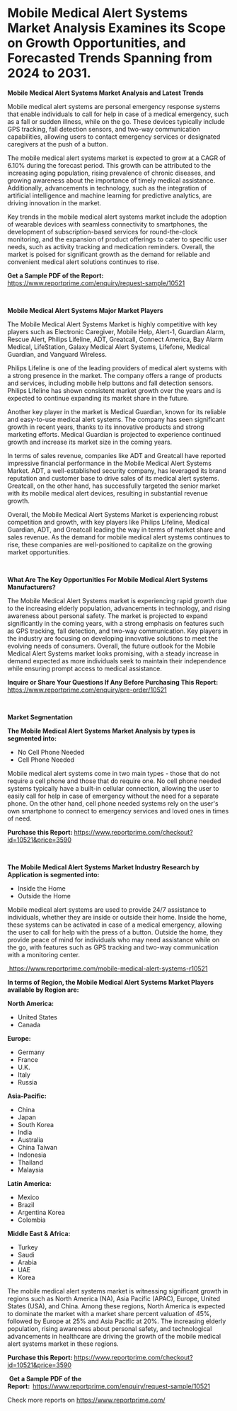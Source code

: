 <p><h1>Mobile Medical Alert Systems Market Analysis Examines its Scope on Growth Opportunities, and Forecasted Trends Spanning from 2024 to 2031.</h1></p><p><strong>Mobile Medical Alert Systems Market Analysis and Latest Trends</strong></p>
<p><p>Mobile medical alert systems are personal emergency response systems that enable individuals to call for help in case of a medical emergency, such as a fall or sudden illness, while on the go. These devices typically include GPS tracking, fall detection sensors, and two-way communication capabilities, allowing users to contact emergency services or designated caregivers at the push of a button.</p><p>The mobile medical alert systems market is expected to grow at a CAGR of 6.10% during the forecast period. This growth can be attributed to the increasing aging population, rising prevalence of chronic diseases, and growing awareness about the importance of timely medical assistance. Additionally, advancements in technology, such as the integration of artificial intelligence and machine learning for predictive analytics, are driving innovation in the market.</p><p>Key trends in the mobile medical alert systems market include the adoption of wearable devices with seamless connectivity to smartphones, the development of subscription-based services for round-the-clock monitoring, and the expansion of product offerings to cater to specific user needs, such as activity tracking and medication reminders. Overall, the market is poised for significant growth as the demand for reliable and convenient medical alert solutions continues to rise.</p></p>
<p><strong>Get a Sample PDF of the Report:&nbsp;</strong> <a href="https://www.reportprime.com/enquiry/request-sample/10521">https://www.reportprime.com/enquiry/request-sample/10521</a></p>
<p>&nbsp;</p>
<p><strong>Mobile Medical Alert Systems Major Market Players</strong></p>
<p><p>The Mobile Medical Alert Systems Market is highly competitive with key players such as Electronic Caregiver, Mobile Help, Alert-1, Guardian Alarm, Rescue Alert, Philips Lifeline, ADT, Greatcall, Connect America, Bay Alarm Medical, LifeStation, Galaxy Medical Alert Systems, Lifefone, Medical Guardian, and Vanguard Wireless.</p><p>Philips Lifeline is one of the leading providers of medical alert systems with a strong presence in the market. The company offers a range of products and services, including mobile help buttons and fall detection sensors. Philips Lifeline has shown consistent market growth over the years and is expected to continue expanding its market share in the future.</p><p>Another key player in the market is Medical Guardian, known for its reliable and easy-to-use medical alert systems. The company has seen significant growth in recent years, thanks to its innovative products and strong marketing efforts. Medical Guardian is projected to experience continued growth and increase its market size in the coming years.</p><p>In terms of sales revenue, companies like ADT and Greatcall have reported impressive financial performance in the Mobile Medical Alert Systems Market. ADT, a well-established security company, has leveraged its brand reputation and customer base to drive sales of its medical alert systems. Greatcall, on the other hand, has successfully targeted the senior market with its mobile medical alert devices, resulting in substantial revenue growth.</p><p>Overall, the Mobile Medical Alert Systems Market is experiencing robust competition and growth, with key players like Philips Lifeline, Medical Guardian, ADT, and Greatcall leading the way in terms of market share and sales revenue. As the demand for mobile medical alert systems continues to rise, these companies are well-positioned to capitalize on the growing market opportunities.</p></p>
<p>&nbsp;</p>
<p><strong>What Are The Key Opportunities For Mobile Medical Alert Systems Manufacturers?</strong></p>
<p><p>The Mobile Medical Alert Systems market is experiencing rapid growth due to the increasing elderly population, advancements in technology, and rising awareness about personal safety. The market is projected to expand significantly in the coming years, with a strong emphasis on features such as GPS tracking, fall detection, and two-way communication. Key players in the industry are focusing on developing innovative solutions to meet the evolving needs of consumers. Overall, the future outlook for the Mobile Medical Alert Systems market looks promising, with a steady increase in demand expected as more individuals seek to maintain their independence while ensuring prompt access to medical assistance.</p></p>
<p><strong>Inquire or Share Your Questions If Any Before Purchasing This Report:</strong> <a href="https://www.reportprime.com/enquiry/pre-order/10521">https://www.reportprime.com/enquiry/pre-order/10521</a></p>
<p>&nbsp;</p>
<p><strong>Market Segmentation</strong></p>
<p><strong>The Mobile Medical Alert Systems Market Analysis by types is segmented into:</strong></p>
<p><ul><li>No Cell Phone Needed</li><li>Cell Phone Needed</li></ul></p>
<p><p>Mobile medical alert systems come in two main types - those that do not require a cell phone and those that do require one. No cell phone needed systems typically have a built-in cellular connection, allowing the user to easily call for help in case of emergency without the need for a separate phone. On the other hand, cell phone needed systems rely on the user's own smartphone to connect to emergency services and loved ones in times of need.</p></p>
<p><strong>Purchase this Report:&nbsp;</strong><a href="https://www.reportprime.com/checkout?id=10521&price=3590">https://www.reportprime.com/checkout?id=10521&price=3590</a></p>
<p>&nbsp;</p>
<p><strong>The Mobile Medical Alert Systems Market Industry Research by Application is segmented into:</strong></p>
<p><ul><li>Inside the Home</li><li>Outside the Home</li></ul></p>
<p><p>Mobile medical alert systems are used to provide 24/7 assistance to individuals, whether they are inside or outside their home. Inside the home, these systems can be activated in case of a medical emergency, allowing the user to call for help with the press of a button. Outside the home, they provide peace of mind for individuals who may need assistance while on the go, with features such as GPS tracking and two-way communication with a monitoring center.</p></p>
<p><a href="https://www.reportprime.com/mobile-medical-alert-systems-r10521">&nbsp;https://www.reportprime.com/mobile-medical-alert-systems-r10521</a></p>
<p><strong>In terms of Region, the Mobile Medical Alert Systems Market Players available by Region are:</strong></p>
<p>
    <p> <strong> North America: </strong>
        <ul>
            <li>United States</li>
            <li>Canada</li>
        </ul>
        </p> 
    <p> <strong> Europe: </strong>
        <ul>
            <li>Germany</li>
            <li>France</li>
            <li>U.K.</li>
            <li>Italy</li>
            <li>Russia</li>
        </ul>
        </p> 
    <p> <strong> Asia-Pacific: </strong>
        <ul>
            <li>China</li>
            <li>Japan</li>
            <li>South Korea</li>
            <li>India</li>
            <li>Australia</li>
            <li>China Taiwan</li>
            <li>Indonesia</li>
            <li>Thailand</li>
            <li>Malaysia</li>
        </ul>
        </p> 
    <p> <strong> Latin America: </strong>
        <ul>
            <li>Mexico</li>
            <li>Brazil</li>
            <li>Argentina Korea</li>
            <li>Colombia</li>
        </ul>
        </p> 
    <p> <strong> Middle East & Africa: </strong>
        <ul>
            <li>Turkey</li>
            <li>Saudi</li>
            <li>Arabia</li>
            <li>UAE</li>
            <li>Korea</li>
        </ul>
    </p>
    </p>
<p><p>The mobile medical alert systems market is witnessing significant growth in regions such as North America (NA), Asia Pacific (APAC), Europe, United States (USA), and China. Among these regions, North America is expected to dominate the market with a market share percent valuation of 45%, followed by Europe at 25% and Asia Pacific at 20%. The increasing elderly population, rising awareness about personal safety, and technological advancements in healthcare are driving the growth of the mobile medical alert systems market in these regions.</p></p>
<p><strong>Purchase this Report: </strong><a href="https://www.reportprime.com/checkout?id=10521&price=3590">https://www.reportprime.com/checkout?id=10521&price=3590</a></p>
<p>&nbsp;<strong>Get a Sample PDF of the Report:&nbsp;&nbsp;</strong><a href="https://www.reportprime.com/enquiry/request-sample/10521">https://www.reportprime.com/enquiry/request-sample/10521</a></p>
<p><strong></strong></p>
<p>Check more reports on <a href="https://www.reportprime.com/">https://www.reportprime.com/</a></p>